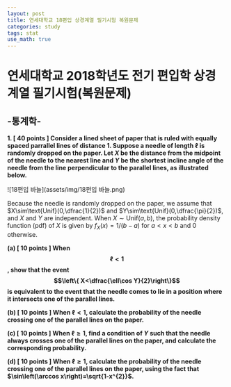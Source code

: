 ```yaml
---
layout: post
title: 연세대학교 18편입 상경계열 필기시험 복원문제
categories: study
tags: stat
use_math: true
---
```




# 연세대학교 2018학년도 전기 편입학 상경계열 필기시험(복원문제) 



## -통계학-



**1\. [ 40 points ] Consider a lined sheet of paper that is ruled with equally spaced parrallel lines of distance 1. Suppose a needle of length $\ell$ is randomly dropped on the paper. Let $X$ be the distance from the midpoint of the needle to the nearest line and $Y$ be the shortest incline angle of the needle from the line perpendicular to the parallel lines, as illustrated below.** 

![18편입 바늘](assets/img/18편입 바늘.png)

Because the needle is randomly dropped on the paper, we assume that $X\sim\text{Unif}(0,\dfrac{1}{2})$ and $Y\sim\text{Unif}(0,\dfrac{\pi}{2})$, and $X$ and $Y$ are independent. When $X\sim\text{Unif}(a,b)$, the probability density function (pdf) of $X$ is given by $f_{X}(x)=1/(b-a)$ for $a<x<b$ and $0$ otherwise.



**(a) [ 10 points ] When $$\ell<1$$, show that the event $$\left\{ X<\dfrac{\ell\cos Y}{2}\right\}$$  is equivalent to the event that the needle comes to lie in a position where it intersects one of the parallel lines.** 

**(b) [ 10 points ] When $\ell<1​$, calculate the probability of the needle crossing one of the parallel lines on the paper.**

**(c) [ 10 points ] When $\ell\ge1$, find a condition of $Y$ such that the needle always crosses one of the parallel lines on the paper, and calculate the corresponding probability.**

**(d) [ 10 points ] When $\ell\ge1$, calculate the probability of the needle crossing one of the parallel lines on the paper, using the fact that $\sin\left(\arccos x\right)=\sqrt{1-x^{2}}$.**

